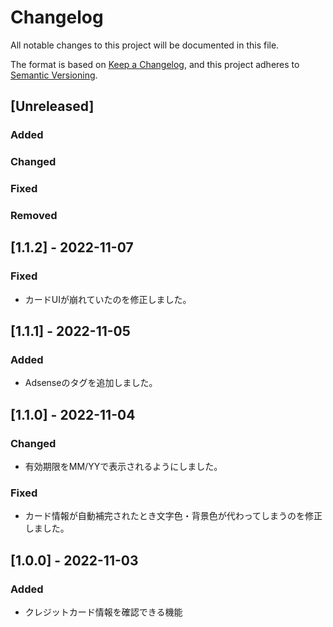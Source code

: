 # Changelog
All notable changes to this project will be documented in this file.

The format is based on [Keep a Changelog](https://keepachangelog.com/en/1.0.0/),
and this project adheres to [Semantic Versioning](https://semver.org/spec/v2.0.0.html).

## [Unreleased]
### Added
### Changed
### Fixed
### Removed

## [1.1.2] - 2022-11-07
### Fixed
- カードUIが崩れていたのを修正しました。

## [1.1.1] - 2022-11-05
### Added
- Adsenseのタグを追加しました。


## [1.1.0] - 2022-11-04
### Changed
- 有効期限をMM/YYで表示されるようにしました。
### Fixed
- カード情報が自動補完されたとき文字色・背景色が代わってしまうのを修正しました。

## [1.0.0] - 2022-11-03
### Added
- クレジットカード情報を確認できる機能